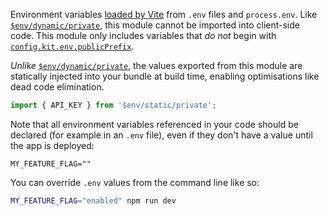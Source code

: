 Environment variables [loaded by Vite](https://vitejs.dev/guide/env-and-mode.html#env-files) from `.env` files and `process.env`. Like [`$env/dynamic/private`](https://kit.svelte.dev/docs/modules#$env-dynamic-private), this module cannot be imported into client-side code. This module only includes variables that _do not_ begin with [`config.kit.env.publicPrefix`](https://kit.svelte.dev/docs/configuration#kit-env-publicprefix).

_Unlike_ [`$env/dynamic/private`](https://kit.svelte.dev/docs/modules#$env-dynamic-private), the values exported from this module are statically injected into your bundle at build time, enabling optimisations like dead code elimination.

```ts
import { API_KEY } from '$env/static/private';
```

Note that all environment variables referenced in your code should be declared (for example in an `.env` file), even if they don't have a value until the app is deployed:

```
MY_FEATURE_FLAG=""
```

You can override `.env` values from the command line like so:

```bash
MY_FEATURE_FLAG="enabled" npm run dev
```
